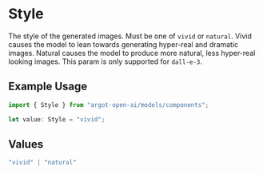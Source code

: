 # Style

The style of the generated images. Must be one of `vivid` or `natural`. Vivid causes the model to lean towards generating hyper-real and dramatic images. Natural causes the model to produce more natural, less hyper-real looking images. This param is only supported for `dall-e-3`.

## Example Usage

```typescript
import { Style } from "argot-open-ai/models/components";

let value: Style = "vivid";
```

## Values

```typescript
"vivid" | "natural"
```